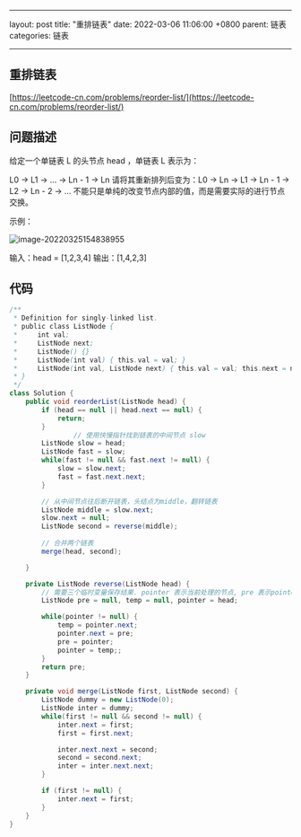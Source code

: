 ------------------------------------

layout: post
title:  "重排链表"
date:   2022-03-06 11:06:00 +0800
parent: 链表
categories: 链表

-------------------------

## 重排链表

[https://leetcode-cn.com/problems/reorder-list/](https://leetcode-cn.com/problems/reorder-list/)

## 问题描述

给定一个单链表 L 的头节点 head ，单链表 L 表示为：

L0 → L1 → … → Ln - 1 → Ln
请将其重新排列后变为：L0 → Ln → L1 → Ln - 1 → L2 → Ln - 2 → …
不能只是单纯的改变节点内部的值，而是需要实际的进行节点交换。

示例：

![image-20220325154838955](/Users/likaiqiang/Document/project/kaiqianglee.github.io/_posts/2022-03-25-%E9%87%8D%E6%8E%92%E9%93%BE%E8%A1%A8.assets/image-20220325154838955.png)

输入：head = [1,2,3,4]
输出：[1,4,2,3]

## 代码
```java
/**
 * Definition for singly-linked list.
 * public class ListNode {
 *     int val;
 *     ListNode next;
 *     ListNode() {}
 *     ListNode(int val) { this.val = val; }
 *     ListNode(int val, ListNode next) { this.val = val; this.next = next; }
 * }
 */
class Solution {
    public void reorderList(ListNode head) {
        if (head == null || head.next == null) {
            return;
        }
				// 使用快慢指针找到链表的中间节点 slow
        ListNode slow = head;
        ListNode fast = slow;
        while(fast != null && fast.next != null) {
            slow = slow.next;
            fast = fast.next.next;
        }

      	// 从中间节点往后断开链表，头结点为middle，翻转链表
        ListNode middle = slow.next;
        slow.next = null;
        ListNode second = reverse(middle);
				
      	// 合并两个链表
        merge(head, second);

    }

    private ListNode reverse(ListNode head) {
      	// 需要三个临时变量保存结果. pointer 表示当前处理的节点, pre 表示pointer前一个节点, temp 表示pointer后一个节点.
        ListNode pre = null, temp = null, pointer = head;

        while(pointer != null) {
            temp = pointer.next;
            pointer.next = pre;
            pre = pointer;
            pointer = temp;;
        }
        return pre;
    }

    private void merge(ListNode first, ListNode second) {
        ListNode dummy = new ListNode(0);
        ListNode inter = dummy;
        while(first != null && second != null) {
            inter.next = first;
            first = first.next;

            inter.next.next = second;
            second = second.next;
            inter = inter.next.next;
        }

        if (first != null) {
            inter.next = first;
        }
    }
}
```